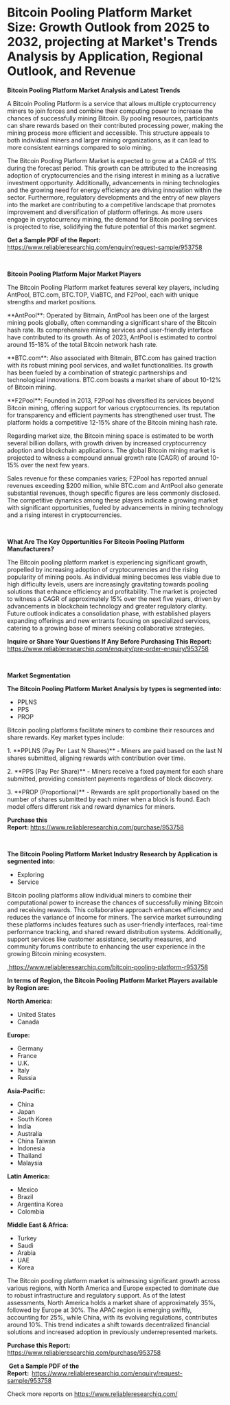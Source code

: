 <p><h1>Bitcoin Pooling Platform Market Size: Growth Outlook from 2025 to 2032, projecting at Market's Trends Analysis by Application, Regional Outlook, and Revenue</h1></p><p><strong>Bitcoin Pooling Platform Market Analysis and Latest Trends</strong></p>
<p><p>A Bitcoin Pooling Platform is a service that allows multiple cryptocurrency miners to join forces and combine their computing power to increase the chances of successfully mining Bitcoin. By pooling resources, participants can share rewards based on their contributed processing power, making the mining process more efficient and accessible. This structure appeals to both individual miners and larger mining organizations, as it can lead to more consistent earnings compared to solo mining.</p><p>The Bitcoin Pooling Platform Market is expected to grow at a CAGR of 11% during the forecast period. This growth can be attributed to the increasing adoption of cryptocurrencies and the rising interest in mining as a lucrative investment opportunity. Additionally, advancements in mining technologies and the growing need for energy efficiency are driving innovation within the sector. Furthermore, regulatory developments and the entry of new players into the market are contributing to a competitive landscape that promotes improvement and diversification of platform offerings. As more users engage in cryptocurrency mining, the demand for Bitcoin pooling services is projected to rise, solidifying the future potential of this market segment.</p></p>
<p><strong>Get a Sample PDF of the Report:&nbsp;</strong> <a href="https://www.reliableresearchiq.com/enquiry/request-sample/953758?utm_campaign=3356&utm_medium=2&utm_source=Github&utm_content=ia&utm_term=07032025&utm_id=bitcoin-pooling-platform">https://www.reliableresearchiq.com/enquiry/request-sample/953758</a></p>
<p>&nbsp;</p>
<p><strong>Bitcoin Pooling Platform Major Market Players</strong></p>
<p><p>The Bitcoin Pooling Platform market features several key players, including AntPool, BTC.com, BTC.TOP, ViaBTC, and F2Pool, each with unique strengths and market positions.</p><p>**AntPool**: Operated by Bitmain, AntPool has been one of the largest mining pools globally, often commanding a significant share of the Bitcoin hash rate. Its comprehensive mining services and user-friendly interface have contributed to its growth. As of 2023, AntPool is estimated to control around 15-18% of the total Bitcoin network hash rate.</p><p>**BTC.com**: Also associated with Bitmain, BTC.com has gained traction with its robust mining pool services, and wallet functionalities. Its growth has been fueled by a combination of strategic partnerships and technological innovations. BTC.com boasts a market share of about 10-12% of Bitcoin mining.</p><p>**F2Pool**: Founded in 2013, F2Pool has diversified its services beyond Bitcoin mining, offering support for various cryptocurrencies. Its reputation for transparency and efficient payments has strengthened user trust. The platform holds a competitive 12-15% share of the Bitcoin mining hash rate.</p><p>Regarding market size, the Bitcoin mining space is estimated to be worth several billion dollars, with growth driven by increased cryptocurrency adoption and blockchain applications. The global Bitcoin mining market is projected to witness a compound annual growth rate (CAGR) of around 10-15% over the next few years.</p><p>Sales revenue for these companies varies; F2Pool has reported annual revenues exceeding $200 million, while BTC.com and AntPool also generate substantial revenues, though specific figures are less commonly disclosed. The competitive dynamics among these players indicate a growing market with significant opportunities, fueled by advancements in mining technology and a rising interest in cryptocurrencies.</p></p>
<p>&nbsp;</p>
<p><strong>What Are The Key Opportunities For Bitcoin Pooling Platform Manufacturers?</strong></p>
<p><p>The Bitcoin pooling platform market is experiencing significant growth, propelled by increasing adoption of cryptocurrencies and the rising popularity of mining pools. As individual mining becomes less viable due to high difficulty levels, users are increasingly gravitating towards pooling solutions that enhance efficiency and profitability. The market is projected to witness a CAGR of approximately 15% over the next five years, driven by advancements in blockchain technology and greater regulatory clarity. Future outlook indicates a consolidation phase, with established players expanding offerings and new entrants focusing on specialized services, catering to a growing base of miners seeking collaborative strategies.</p></p>
<p><strong>Inquire or Share Your Questions If Any Before Purchasing This Report:</strong> <a href="https://www.reliableresearchiq.com/enquiry/pre-order-enquiry/953758?utm_campaign=3356&utm_medium=2&utm_source=Github&utm_content=ia&utm_term=07032025&utm_id=bitcoin-pooling-platform">https://www.reliableresearchiq.com/enquiry/pre-order-enquiry/953758</a></p>
<p>&nbsp;</p>
<p><strong>Market Segmentation</strong></p>
<p><strong>The Bitcoin Pooling Platform Market Analysis by types is segmented into:</strong></p>
<p><ul><li>PPLNS</li><li>PPS</li><li>PROP</li></ul></p>
<p><p>Bitcoin pooling platforms facilitate miners to combine their resources and share rewards. Key market types include:</p><p>1. **PPLNS (Pay Per Last N Shares)** - Miners are paid based on the last N shares submitted, aligning rewards with contribution over time.</p><p>2. **PPS (Pay Per Share)** - Miners receive a fixed payment for each share submitted, providing consistent payments regardless of block discovery.</p><p>3. **PROP (Proportional)** - Rewards are split proportionally based on the number of shares submitted by each miner when a block is found. Each model offers different risk and reward dynamics for miners.</p></p>
<p><strong>Purchase this Report:&nbsp;</strong><a href="https://www.reliableresearchiq.com/purchase/953758?utm_campaign=3356&utm_medium=2&utm_source=Github&utm_content=ia&utm_term=07032025&utm_id=bitcoin-pooling-platform">https://www.reliableresearchiq.com/purchase/953758</a></p>
<p>&nbsp;</p>
<p><strong>The Bitcoin Pooling Platform Market Industry Research by Application is segmented into:</strong></p>
<p><ul><li>Exploring</li><li>Service</li></ul></p>
<p><p>Bitcoin pooling platforms allow individual miners to combine their computational power to increase the chances of successfully mining Bitcoin and receiving rewards. This collaborative approach enhances efficiency and reduces the variance of income for miners. The service market surrounding these platforms includes features such as user-friendly interfaces, real-time performance tracking, and shared reward distribution systems. Additionally, support services like customer assistance, security measures, and community forums contribute to enhancing the user experience in the growing Bitcoin mining ecosystem.</p></p>
<p><a href="https://www.reliableresearchiq.com/bitcoin-pooling-platform-r953758?utm_campaign=3356&utm_medium=2&utm_source=Github&utm_content=ia&utm_term=07032025&utm_id=bitcoin-pooling-platform">&nbsp;https://www.reliableresearchiq.com/bitcoin-pooling-platform-r953758</a></p>
<p><strong>In terms of Region, the Bitcoin Pooling Platform Market Players available by Region are:</strong></p>
<p>
    <p> <strong> North America: </strong>
        <ul>
            <li>United States</li>
            <li>Canada</li>
        </ul>
        </p> 
    <p> <strong> Europe: </strong>
        <ul>
            <li>Germany</li>
            <li>France</li>
            <li>U.K.</li>
            <li>Italy</li>
            <li>Russia</li>
        </ul>
        </p> 
    <p> <strong> Asia-Pacific: </strong>
        <ul>
            <li>China</li>
            <li>Japan</li>
            <li>South Korea</li>
            <li>India</li>
            <li>Australia</li>
            <li>China Taiwan</li>
            <li>Indonesia</li>
            <li>Thailand</li>
            <li>Malaysia</li>
        </ul>
        </p> 
    <p> <strong> Latin America: </strong>
        <ul>
            <li>Mexico</li>
            <li>Brazil</li>
            <li>Argentina Korea</li>
            <li>Colombia</li>
        </ul>
        </p> 
    <p> <strong> Middle East & Africa: </strong>
        <ul>
            <li>Turkey</li>
            <li>Saudi</li>
            <li>Arabia</li>
            <li>UAE</li>
            <li>Korea</li>
        </ul>
    </p>
    </p>
<p><p>The Bitcoin pooling platform market is witnessing significant growth across various regions, with North America and Europe expected to dominate due to robust infrastructure and regulatory support. As of the latest assessments, North America holds a market share of approximately 35%, followed by Europe at 30%. The APAC region is emerging swiftly, accounting for 25%, while China, with its evolving regulations, contributes around 10%. This trend indicates a shift towards decentralized financial solutions and increased adoption in previously underrepresented markets.</p></p>
<p><strong>Purchase this Report: </strong><a href="https://www.reliableresearchiq.com/purchase/953758?utm_campaign=3356&utm_medium=2&utm_source=Github&utm_content=ia&utm_term=07032025&utm_id=bitcoin-pooling-platform">https://www.reliableresearchiq.com/purchase/953758</a></p>
<p>&nbsp;<strong>Get a Sample PDF of the Report:&nbsp;&nbsp;</strong><a href="https://www.reliableresearchiq.com/enquiry/request-sample/953758?utm_campaign=3356&utm_medium=2&utm_source=Github&utm_content=ia&utm_term=07032025&utm_id=bitcoin-pooling-platform">https://www.reliableresearchiq.com/enquiry/request-sample/953758</a></p>
<p><strong></strong></p>
<p>Check more reports on <a href="https://www.reliableresearchiq.com/?utm_campaign=3356&utm_medium=2&utm_source=Github&utm_content=ia&utm_term=07032025&utm_id=bitcoin-pooling-platform">https://www.reliableresearchiq.com/</a></p>